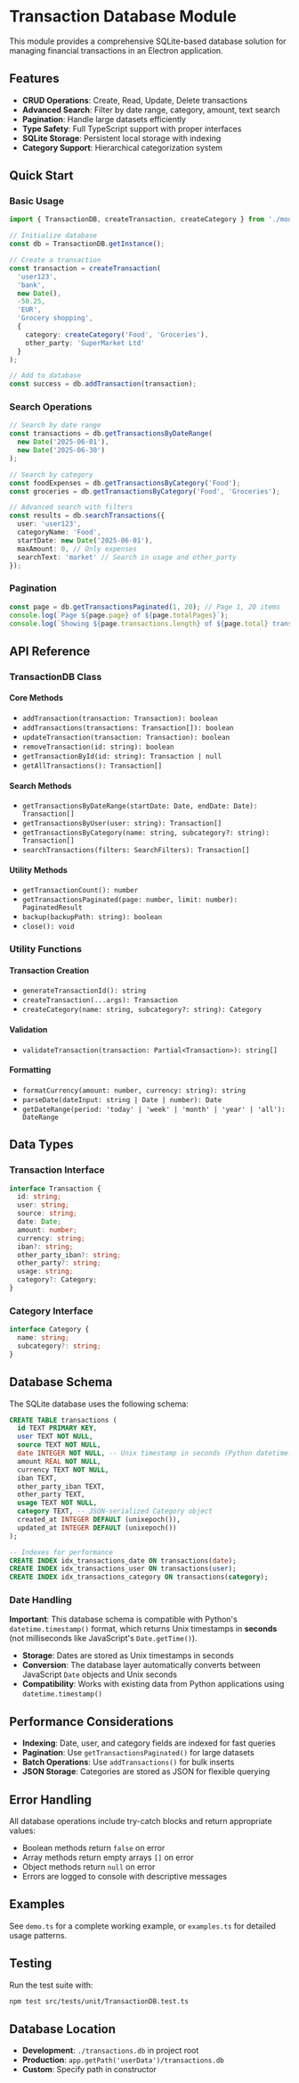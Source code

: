 # Transaction Database Module

This module provides a comprehensive SQLite-based database solution for managing financial transactions in an Electron application.

## Features

- **CRUD Operations**: Create, Read, Update, Delete transactions
- **Advanced Search**: Filter by date range, category, amount, text search
- **Pagination**: Handle large datasets efficiently
- **Type Safety**: Full TypeScript support with proper interfaces
- **SQLite Storage**: Persistent local storage with indexing
- **Category Support**: Hierarchical categorization system

## Quick Start

### Basic Usage

```typescript
import { TransactionDB, createTransaction, createCategory } from './model';

// Initialize database
const db = TransactionDB.getInstance();

// Create a transaction
const transaction = createTransaction(
  'user123',
  'bank',
  new Date(),
  -50.25,
  'EUR',
  'Grocery shopping',
  {
    category: createCategory('Food', 'Groceries'),
    other_party: 'SuperMarket Ltd'
  }
);

// Add to database
const success = db.addTransaction(transaction);
```

### Search Operations

```typescript
// Search by date range
const transactions = db.getTransactionsByDateRange(
  new Date('2025-06-01'),
  new Date('2025-06-30')
);

// Search by category
const foodExpenses = db.getTransactionsByCategory('Food');
const groceries = db.getTransactionsByCategory('Food', 'Groceries');

// Advanced search with filters
const results = db.searchTransactions({
  user: 'user123',
  categoryName: 'Food',
  startDate: new Date('2025-06-01'),
  maxAmount: 0, // Only expenses
  searchText: 'market' // Search in usage and other_party
});
```

### Pagination

```typescript
const page = db.getTransactionsPaginated(1, 20); // Page 1, 20 items
console.log(`Page ${page.page} of ${page.totalPages}`);
console.log(`Showing ${page.transactions.length} of ${page.total} transactions`);
```

## API Reference

### TransactionDB Class

#### Core Methods
- `addTransaction(transaction: Transaction): boolean`
- `addTransactions(transactions: Transaction[]): boolean`
- `updateTransaction(transaction: Transaction): boolean`
- `removeTransaction(id: string): boolean`
- `getTransactionById(id: string): Transaction | null`
- `getAllTransactions(): Transaction[]`

#### Search Methods
- `getTransactionsByDateRange(startDate: Date, endDate: Date): Transaction[]`
- `getTransactionsByUser(user: string): Transaction[]`
- `getTransactionsByCategory(name: string, subcategory?: string): Transaction[]`
- `searchTransactions(filters: SearchFilters): Transaction[]`

#### Utility Methods
- `getTransactionCount(): number`
- `getTransactionsPaginated(page: number, limit: number): PaginatedResult`
- `backup(backupPath: string): boolean`
- `close(): void`

### Utility Functions

#### Transaction Creation
- `generateTransactionId(): string`
- `createTransaction(...args): Transaction`
- `createCategory(name: string, subcategory?: string): Category`

#### Validation
- `validateTransaction(transaction: Partial<Transaction>): string[]`

#### Formatting
- `formatCurrency(amount: number, currency: string): string`
- `parseDate(dateInput: string | Date | number): Date`
- `getDateRange(period: 'today' | 'week' | 'month' | 'year' | 'all'): DateRange`

## Data Types

### Transaction Interface
```typescript
interface Transaction {
  id: string;
  user: string;
  source: string;
  date: Date;
  amount: number;
  currency: string;
  iban?: string;
  other_party_iban?: string;
  other_party?: string;
  usage: string;
  category?: Category;
}
```

### Category Interface
```typescript
interface Category {
  name: string;
  subcategory?: string;
}
```

## Database Schema

The SQLite database uses the following schema:

```sql
CREATE TABLE transactions (
  id TEXT PRIMARY KEY,
  user TEXT NOT NULL,
  source TEXT NOT NULL,
  date INTEGER NOT NULL, -- Unix timestamp in seconds (Python datetime.timestamp() compatible)
  amount REAL NOT NULL,
  currency TEXT NOT NULL,
  iban TEXT,
  other_party_iban TEXT,
  other_party TEXT,
  usage TEXT NOT NULL,
  category TEXT, -- JSON-serialized Category object
  created_at INTEGER DEFAULT (unixepoch()),
  updated_at INTEGER DEFAULT (unixepoch())
);

-- Indexes for performance
CREATE INDEX idx_transactions_date ON transactions(date);
CREATE INDEX idx_transactions_user ON transactions(user);
CREATE INDEX idx_transactions_category ON transactions(category);
```

### Date Handling

**Important**: This database schema is compatible with Python's `datetime.timestamp()` format, which returns Unix timestamps in **seconds** (not milliseconds like JavaScript's `Date.getTime()`).

- **Storage**: Dates are stored as Unix timestamps in seconds
- **Conversion**: The database layer automatically converts between JavaScript `Date` objects and Unix seconds
- **Compatibility**: Works with existing data from Python applications using `datetime.timestamp()`

## Performance Considerations

- **Indexing**: Date, user, and category fields are indexed for fast queries
- **Pagination**: Use `getTransactionsPaginated()` for large datasets
- **Batch Operations**: Use `addTransactions()` for bulk inserts
- **JSON Storage**: Categories are stored as JSON for flexible querying

## Error Handling

All database operations include try-catch blocks and return appropriate values:
- Boolean methods return `false` on error
- Array methods return empty arrays `[]` on error
- Object methods return `null` on error
- Errors are logged to console with descriptive messages

## Examples

See `demo.ts` for a complete working example, or `examples.ts` for detailed usage patterns.

## Testing

Run the test suite with:
```bash
npm test src/tests/unit/TransactionDB.test.ts
```

## Database Location

- **Development**: `./transactions.db` in project root
- **Production**: `app.getPath('userData')/transactions.db`
- **Custom**: Specify path in constructor
